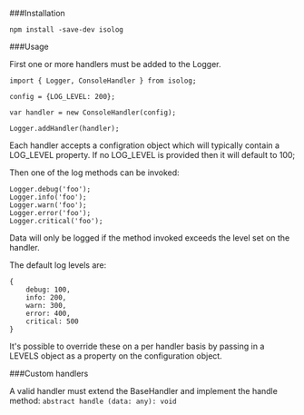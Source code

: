 ###Installation

```
npm install -save-dev isolog
```

###Usage

First one or more handlers must be added to the Logger. 

```
import { Logger, ConsoleHandler } from isolog;

config = {LOG_LEVEL: 200};

var handler = new ConsoleHandler(config);

Logger.addHandler(handler);

```

Each handler accepts a configration object which will typically contain a LOG_LEVEL property. If no LOG_LEVEL is provided then it will default to 100;

Then one of the log methods can be invoked:

```
Logger.debug('foo');
Logger.info('foo');
Logger.warn('foo');
Logger.error('foo');
Logger.critical('foo');
```

Data will only be logged if the method invoked exceeds the level set on the handler.

The default log levels are:

```
{
    debug: 100,
    info: 200,
    warn: 300,
    error: 400,
    critical: 500
}
```

It's possible to override these on a per handler basis by passing in a LEVELS object as a property on the configuration object.

###Custom handlers

A valid handler must extend the BaseHandler and implement the handle method: `abstract handle (data: any): void`
